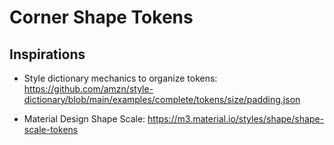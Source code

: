 # Corner Shape Tokens

## Inspirations

* Style dictionary mechanics to organize tokens: https://github.com/amzn/style-dictionary/blob/main/examples/complete/tokens/size/padding.json

* Material Design Shape Scale: https://m3.material.io/styles/shape/shape-scale-tokens